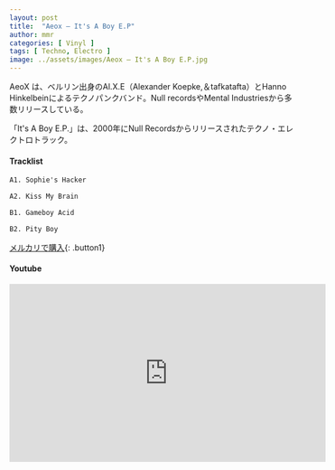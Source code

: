 ```yaml
---
layout: post
title:  "Aeox – It's A Boy E.P"
author: mmr
categories: [ Vinyl ]
tags: [ Techno, Electro ]
image: ../assets/images/Aeox – It's A Boy E.P.jpg
---
```


AeoX は、ベルリン出身のAl.X.E（Alexander Koepke,＆tafkatafta）とHanno Hinkelbeinによるテクノパンクバンド。Null recordsやMental Industriesから多数リリースしている。

「It's A Boy E.P.」は、2000年にNull Recordsからリリースされたテクノ・エレクトロトラック。

#### Tracklist
```md
A1. Sophie's Hacker

A2. Kiss My Brain

B1. Gameboy Acid

B2. Pity Boy
```

[メルカリで購入](https://jp.mercari.com/item/m56315696967?afid=6142608987){: .button1}

#### Youtube
<iframe width="560" height="315" src="https://www.youtube.com/embed/wkiUzLXPlg8?si=v_I1TvvcI2aKxdbg" title="YouTube video player" frameborder="0" allow="accelerometer; autoplay; clipboard-write; encrypted-media; gyroscope; picture-in-picture; web-share" referrerpolicy="strict-origin-when-cross-origin" allowfullscreen></iframe>
